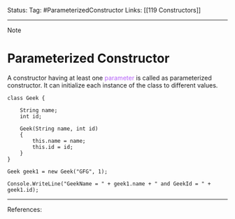 Status: 
Tag: #ParameterizedConstructor
Links: [[119 Constructors]]

---
> [!note] 
>  # Parameterized Constructor

A constructor having at least one <font style="color:#b562f9">parameter</font> is called as parameterized constructor. It can initialize each instance of the class to different values.

``` run-csharp
class Geek {

    String name;
    int id;
 
    Geek(String name, int id)
    {
        this.name = name;
        this.id = id;
    }
}

Geek geek1 = new Geek("GFG", 1);
        
Console.WriteLine("GeekName = " + geek1.name + " and GeekId = " + geek1.id);
```

---
References: